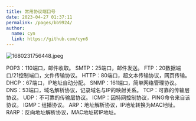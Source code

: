 ```yaml
---
title: 常用协议端口号
date: 2023-04-27 01:37:11
permalink: /pages/bb9924/
author: 
  name: cyn
  link: https://github.com/cyn6
---
```


![1680231756448.jpeg](https://cdn.statically.io/gh/cyn6/image_storage/master/1680270142873-5ff0de0e-f2c6-446e-bf09-90f84ac13686.jpeg)

POP3：110端口，邮件收取。
SMTP：25端口，邮件发送。
FTP：20数据端口/21控制端口，文件传输协议。
HTTP：80端口，超文本传输协议，网页传输。
DHCP：67端口，IP地址自动分配。
SNMP：161端口，简单网络管理协议。
DNS：53端口，域名解析协议，记录域名与IP的映射关系。
TCP：可靠的传输层协议。
UDP：不可靠的传输层协议。
ICMP：因特网控制协议，PING命令来自该协议。
IGMP：组播协议。
ARP：地址解析协议，IP地址转换为MAC地址。
RARP：反向地址解析协议，MAC地址转IP地址。


